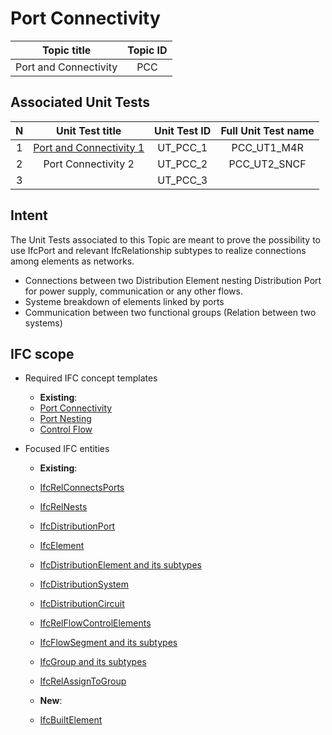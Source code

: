 # Port Connectivity

|              Topic title                  |Topic ID|
|:-----------------------------------------:|:------:|
|  Port and Connectivity              |   PCC  |


## Associated Unit Tests
| N |   Unit Test title   |Unit Test ID|        Full Unit Test name     |
|:-:|:-------------------:|:----------:| :-----------------------------:|
| 1 |    [Port and Connectivity 1](https://github.com/IFCRail/IFC-Rail-Unit-Test/tree/UT_PCC_1/6_Port%20and%20Connectivity%20(PCC)/UT_PCC_1)    |  UT_PCC_1  |  PCC_UT1_M4R  |
| 2 | Port Connectivity 2 |   UT_PCC_2    | PCC_UT2_SNCF |
| 3 |  |   UT_PCC_3    |          |


## Intent
The Unit Tests associated to this Topic are meant to prove the possibility to use IfcPort and relevant IfcRelationship subtypes to realize connections among elements as networks.

- Connections between two Distribution Element nesting Distribution Port for power supply, communication or any other flows.
- Systeme breakdown of elements linked by ports
- Communication between two functional groups (Relation between two systems)



## IFC scope

- Required IFC concept templates
  - **Existing**:
  - [Port Connectivity](https://standards.buildingsmart.org/IFC/DEV/IFC4_3/RC2/HTML/schema/templates/port-connectivity.htm)
  - [Port Nesting](https://standards.buildingsmart.org/IFC/DEV/IFC4_3/RC2/HTML/schema/templates/port-nesting.htm)
  - [Control Flow](https://standards.buildingsmart.org/IFC/DEV/IFC4_3/RC2/HTML/schema/templates/control-flow.htm)

- Focused IFC entities
  - **Existing**:
  - [IfcRelConnectsPorts](https://standards.buildingsmart.org/IFC/DEV/IFC4_3/RC2/HTML/schema/ifcproductextension/lexical/ifcrelconnectsports.htm)
  - [IfcRelNests](https://standards.buildingsmart.org/IFC/DEV/IFC4_3/RC2/HTML/schema/ifckernel/lexical/ifcrelnests.htm)
  - [IfcDistributionPort](https://standards.buildingsmart.org/IFC/DEV/IFC4_3/RC2/HTML/schema/ifcsharedbldgserviceelements/lexical/ifcdistributionport.htm)
  - [IfcElement](https://standards.buildingsmart.org/IFC/DEV/IFC4_3/RC2/HTML/schema/ifcproductextension/lexical/ifcelement.htm)
  - [IfcDistributionElement and its subtypes](https://standards.buildingsmart.org/IFC/DEV/IFC4_3/RC2/HTML/schema/ifcproductextension/lexical/ifcdistributionelement.htm)
  - [IfcDistributionSystem](https://standards.buildingsmart.org/IFC/DEV/IFC4_3/RC2/HTML/schema/ifcsharedbldgserviceelements/lexical/ifcdistributionsystem.htm)
  - [IfcDistributionCircuit](https://standards.buildingsmart.org/IFC/DEV/IFC4_3/RC2/HTML/schema/ifcsharedbldgserviceelements/lexical/ifcdistributioncircuit.htm)

  - [IfcRelFlowControlElements](https://standards.buildingsmart.org/IFC/DEV/IFC4_3/RC2/HTML/schema/ifcsharedbldgserviceelements/lexical/ifcrelflowcontrolelements.htm)
  - [IfcFlowSegment and its subtypes](https://standards.buildingsmart.org/IFC/DEV/IFC4_3/RC2/HTML/schema/ifcsharedbldgserviceelements/lexical/ifcflowsegment.htm)
  - [IfcGroup and its subtypes](https://standards.buildingsmart.org/IFC/DEV/IFC4_3/RC2/HTML/schema/ifckernel/lexical/ifcgroup.htm)
  - [IfcRelAssignToGroup](https://standards.buildingsmart.org/IFC/DEV/IFC4_3/RC2/HTML/schema/ifckernel/lexical/ifcrelassignstogroup.htm)


  - **New**:
  - [IfcBuiltElement](https://standards.buildingsmart.org/IFC/DEV/IFC4_3/RC2/HTML/schema/ifcproductextension/lexical/ifcbuiltelement.htm)

